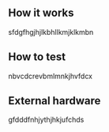 <!---

This file is used to generate your project datasheet. Please fill in the information below and delete any unused
sections.

You can also include images in this folder and reference them in the markdown. Each image must be less than
512 kb in size, and the combined size of all images must be less than 1 MB.
-->

## How it works

sfdgfhgjhjlkbhllkmjklkmbn

## How to test

nbvcdcrevbmlmnkjhvfdcx

## External hardware

gfdddfnhjythjhkjufchds
